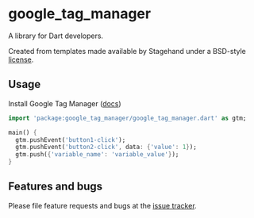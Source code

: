 # google_tag_manager

A library for Dart developers.

Created from templates made available by Stagehand under a BSD-style
[license](https://github.com/dart-lang/stagehand/blob/master/LICENSE).

## Usage

Install Google Tag Manager ([docs](https://developers.google.com/tag-manager/quickstart))

```dart
import 'package:google_tag_manager/google_tag_manager.dart' as gtm;

main() {
  gtm.pushEvent('button1-click');
  gtm.pushEvent('button2-click', data: {'value': 1});
  gtm.push({'variable_name': 'variable_value'});
}
```

## Features and bugs

Please file feature requests and bugs at the [issue tracker][tracker].

[tracker]: https://github.com/leftyio/google_tag_manager/issues
